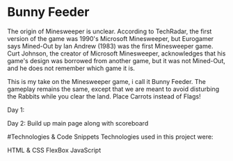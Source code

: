 # Bunny Feeder
The origin of Minesweeper is unclear. According to TechRadar, the first version of the game was 1990's Microsoft Minesweeper, but Eurogamer says Mined-Out by Ian Andrew (1983) was the first Minesweeper game. Curt Johnson, the creator of Microsoft Minesweeper, acknowledges that his game's design was borrowed from another game, but it was not Mined-Out, and he does not remember which game it is.

This is my take on the Minesweeper game, i call it Bunny Feeder. The gameplay remains the same, except that we are meant to avoid disturbing the Rabbits while you clear the land. Place Carrots instead of Flags!

 Day 1:



 Day 2:
Build up main page along with scoreboard


#Technologies & Code Snippets
Technologies used in this project were:

HTML & CSS
FlexBox
JavaScript
 
